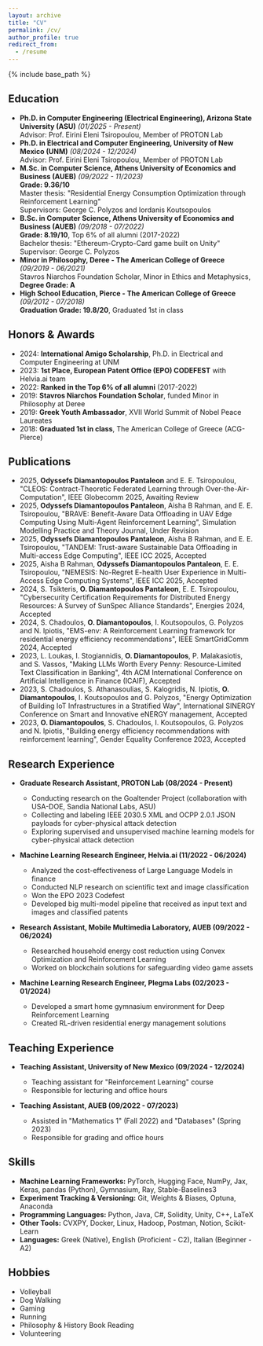 ```yaml
---
layout: archive
title: "CV"
permalink: /cv/
author_profile: true
redirect_from:
  - /resume
---
```


{% include base_path %}

## Education

- **Ph.D. in Computer Engineering (Electrical Engineering), Arizona State University (ASU)** *(01/2025 - Present)*  
  Advisor: Prof. Eirini Eleni Tsiropoulou, Member of PROTON Lab  
- **Ph.D. in Electrical and Computer Engineering, University of New Mexico (UNM)** *(08/2024 - 12/2024)*  
  Advisor: Prof. Eirini Eleni Tsiropoulou, Member of PROTON Lab  
- **M.Sc. in Computer Science, Athens University of Economics and Business (AUEB)** *(09/2022 - 11/2023)*  
  **Grade: 9.36/10**  
  Master thesis: "Residential Energy Consumption Optimization through Reinforcement Learning"  
  Supervisors: George C. Polyzos and Iordanis Koutsopoulos  
- **B.Sc. in Computer Science, Athens University of Economics and Business (AUEB)** *(09/2018 - 07/2022)*  
  **Grade: 8.19/10**, Top 6% of all alumni (2017-2022)  
  Bachelor thesis: "Ethereum-Crypto-Card game built on Unity"  
  Supervisor: George C. Polyzos  
- **Minor in Philosophy, Deree - The American College of Greece** *(09/2019 - 06/2021)*  
  Stavros Niarchos Foundation Scholar, Minor in Ethics and Metaphysics, **Degree Grade: A**  
- **High School Education, Pierce - The American College of Greece** *(09/2012 - 07/2018)*  
  **Graduation Grade: 19.8/20**, Graduated 1st in class  

## Honors & Awards

- 2024: **International Amigo Scholarship**, Ph.D. in Electrical and Computer Engineering at UNM  
- 2023: **1st Place, European Patent Office (EPO) CODEFEST** with Helvia.ai team  
- 2022: **Ranked in the Top 6% of all alumni** (2017-2022)  
- 2019: **Stavros Niarchos Foundation Scholar**, funded Minor in Philosophy at Deree  
- 2019: **Greek Youth Ambassador**, XVII World Summit of Nobel Peace Laureates  
- 2018: **Graduated 1st in class**, The American College of Greece (ACG-Pierce)  

## Publications

- 2025, **Odyssefs Diamantopoulos Pantaleon** and E. E. Tsiropoulou, "CLEOS: Contract-Theoretic Federated Learning through Over-the-Air-Computation", IEEE Globecomm 2025, Awaiting Review  
- 2025, **Odyssefs Diamantopoulos Pantaleon**, Aisha B Rahman, and E. E. Tsiropoulou, "BRAVE: Benefit-Aware Data Offloading in UAV Edge Computing Using Multi-Agent Reinforcement Learning", Simulation Modelling Practice and Theory Journal, Under Revision  
- 2025, **Odyssefs Diamantopoulos Pantaleon**, Aisha B Rahman, and E. E. Tsiropoulou, "TANDEM: Trust-aware Sustainable Data Offloading in Multi-access Edge Computing", IEEE ICC 2025, Accepted  
- 2025, Aisha B Rahman, **Odyssefs Diamantopoulos Pantaleon**, E. E. Tsiropoulou, "NEMESIS: No-Regret E-health User Experience in Multi-Access Edge Computing Systems", IEEE ICC 2025, Accepted  
- 2024, S. Tsikteris, **O. Diamantopoulos Pantaleon**, E. E. Tsiropoulou, "Cybersecurity Certification Requirements for Distributed Energy Resources: A Survey of SunSpec Alliance Standards", Energies 2024, Accepted  
- 2024, S. Chadoulos, **O. Diamantopoulos**, I. Koutsopoulos, G. Polyzos and N. Ipiotis, "EMS-env: A Reinforcement Learning framework for residential energy efficiency recommendations", IEEE SmartGridComm 2024, Accepted  
- 2023, L. Loukas, I. Stogiannidis, **O. Diamantopoulos**, P. Malakasiotis, and S. Vassos, "Making LLMs Worth Every Penny: Resource-Limited Text Classification in Banking", 4th ACM International Conference on Artificial Intelligence in Finance (ICAIF), Accepted  
- 2023, S. Chadoulos, S. Athanasoulias, S. Kalogridis, N. Ipiotis, **O. Diamantopoulos**, I. Koutsopoulos and G. Polyzos, "Energy Optimization of Building IoT Infrastructures in a Stratified Way", International SINERGY Conference on Smart and Innovative eNERGY management, Accepted  
- 2023, **O. Diamantopoulos**, S. Chadoulos, I. Koutsopoulos, G. Polyzos and N. Ipiotis, "Building energy efficiency recommendations with reinforcement learning", Gender Equality Conference 2023, Accepted  

## Research Experience

- **Graduate Research Assistant, PROTON Lab (08/2024 - Present)**  
  - Conducting research on the Goaltender Project (collaboration with USA-DOE, Sandia National Labs, ASU)  
  - Collecting and labeling IEEE 2030.5 XML and OCPP 2.0.1 JSON payloads for cyber-physical attack detection  
  - Exploring supervised and unsupervised machine learning models for cyber-physical attack detection

- **Machine Learning Research Engineer, Helvia.ai (11/2022 - 06/2024)**  
  - Analyzed the cost-effectiveness of Large Language Models in finance  
  - Conducted NLP research on scientific text and image classification  
  - Won the EPO 2023 Codefest  
  - Developed big multi-model pipeline that received as input text and images and classified patents

- **Research Assistant, Mobile Multimedia Laboratory, AUEB (09/2022 - 06/2024)**  
  - Researched household energy cost reduction using Convex Optimization and Reinforcement Learning  
  - Worked on blockchain solutions for safeguarding video game assets  

- **Machine Learning Research Engineer, Plegma Labs (02/2023 - 01/2024)**  
  - Developed a smart home gymnasium environment for Deep Reinforcement Learning  
  - Created RL-driven residential energy management solutions  

## Teaching Experience

- **Teaching Assistant, University of New Mexico (09/2024 - 12/2024)**  
  - Teaching assistant for "Reinforcement Learning" course  
  - Responsible for lecturing and office hours  

- **Teaching Assistant, AUEB (09/2022 - 07/2023)**  
  - Assisted in "Mathematics 1" (Fall 2022) and "Databases" (Spring 2023)  
  - Responsible for grading and office hours  

## Skills

- **Machine Learning Frameworks:** PyTorch, Hugging Face, NumPy, Jax, Keras, pandas (Python), Gymnasium, Ray, Stable-Baselines3  
- **Experiment Tracking & Versioning:** Git, Weights & Biases, Optuna, Anaconda  
- **Programming Languages:** Python, Java, C#, Solidity, Unity, C++, LaTeX  
- **Other Tools:** CVXPY, Docker, Linux, Hadoop, Postman, Notion, Scikit-Learn  
- **Languages:** Greek (Native), English (Proficient - C2), Italian (Beginner - A2)  

## Hobbies

- Volleyball 
- Dog Walking
- Gaming
- Running  
- Philosophy & History Book Reading
- Volunteering